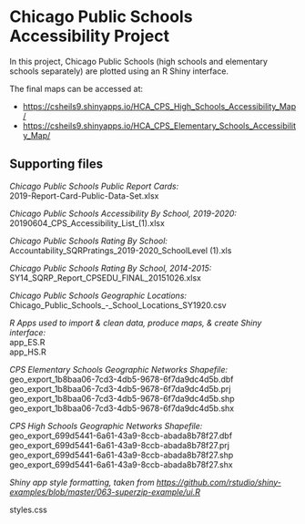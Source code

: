 # Chicago Public Schools Accessibility Project

In this project, Chicago Public Schools (high schools and elementary schools
separately) are plotted using an R Shiny interface.

The final maps can be accessed at:
- https://csheils9.shinyapps.io/HCA_CPS_High_Schools_Accessibility_Map/
- https://csheils9.shinyapps.io/HCA_CPS_Elementary_Schools_Accessibility_Map/

## Supporting files

_Chicago Public Schools Public Report Cards:_  
2019-Report-Card-Public-Data-Set.xlsx

_Chicago Public Schools Accessibility By School, 2019-2020:_  
20190604_CPS_Accessibility_List_(1).xlsx

_Chicago Public Schools Rating By School:_  
Accountability_SQRPratings_2019-2020_SchoolLevel (1).xls

_Chicago Public Schools Rating By School, 2014-2015:_  
SY14_SQRP_Report_CPSEDU_FINAL_20151026.xlsx

_Chicago Public Schools Geographic Locations:_  
Chicago_Public_Schools_-_School_Locations_SY1920.csv

_R Apps used to import & clean data, produce maps, & create Shiny interface:_  
app_ES.R  
app_HS.R

_CPS Elementary Schools Geographic Networks Shapefile:_  
geo_export_1b8baa06-7cd3-4db5-9678-6f7da9dc4d5b.dbf
geo_export_1b8baa06-7cd3-4db5-9678-6f7da9dc4d5b.prj
geo_export_1b8baa06-7cd3-4db5-9678-6f7da9dc4d5b.shp
geo_export_1b8baa06-7cd3-4db5-9678-6f7da9dc4d5b.shx

_CPS High Schools Geographic Networks Shapefile:_  
geo_export_699d5441-6a61-43a9-8ccb-abada8b78f27.dbf
geo_export_699d5441-6a61-43a9-8ccb-abada8b78f27.prj
geo_export_699d5441-6a61-43a9-8ccb-abada8b78f27.shp
geo_export_699d5441-6a61-43a9-8ccb-abada8b78f27.shx

_Shiny app style formatting, taken from https://github.com/rstudio/shiny-examples/blob/master/063-superzip-example/ui.R_

styles.css
